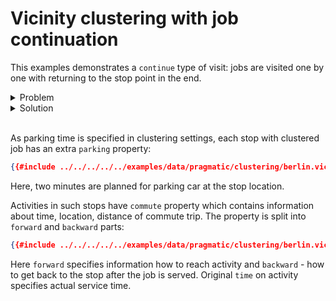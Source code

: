 # Vicinity clustering with job continuation

This examples demonstrates a `continue` type of visit: jobs are visited one by one with returning to the stop point in
the end.

<details>
    <summary>Problem</summary><p>

```json
{{#include ../../../../../examples/data/pragmatic/clustering/berlin.vicinity-continue.problem.json}}
```

</p></details>

<details>
    <summary>Solution</summary><p>

```json
{{#include ../../../../../examples/data/pragmatic/clustering/berlin.vicinity-continue.solution.json}}
```

</p></details>

</br>


<div id="geojson" hidden>
{{#include ../../../../../examples/data/pragmatic/clustering/berlin.vicinity-continue.solution.geojson}}
</div>

<div id="map"></div>

As parking time is specified in clustering settings, each stop with clustered job has an extra `parking` property:

```json
{{#include ../../../../../examples/data/pragmatic/clustering/berlin.vicinity-continue.solution.json:54:57}}
```

Here, two minutes are planned for parking car at the stop location.

Activities in such stops have `commute` property which contains information about time, location, distance of commute trip.
The property is split into `forward` and `backward` parts:

```json
{{#include ../../../../../examples/data/pragmatic/clustering/berlin.vicinity-continue.solution.json:122:156}}
```

Here `forward` specifies information how to reach activity and `backward` - how to get back to the stop after the job is
served. Original `time` on activity specifies actual service time.